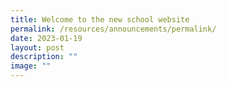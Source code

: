 ```yaml
---
title: Welcome to the new school website
permalink: /resources/announcements/permalink/
date: 2023-01-19
layout: post
description: ""
image: ""
---
```

